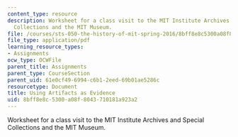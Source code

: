 ```yaml
---
content_type: resource
description: Worksheet for a class visit to the MIT Institute Archives and Special
  Collections and the MIT Museum.
file: /courses/sts-050-the-history-of-mit-spring-2016/8bff8e8c5300a08f8043710181a923a2_MITSTS_050S16_ArchivesGrid.pdf
file_type: application/pdf
learning_resource_types:
- Assignments
ocw_type: OCWFile
parent_title: Assignments
parent_type: CourseSection
parent_uid: 61e0cf49-6994-c6b1-2eed-69b01ae5286c
resourcetype: Document
title: Using Artifacts as Evidence
uid: 8bff8e8c-5300-a08f-8043-710181a923a2
---
```

Worksheet for a class visit to the MIT Institute Archives and Special Collections and the MIT Museum.

